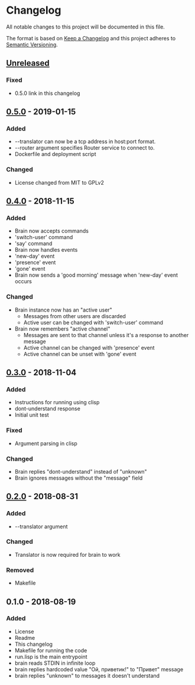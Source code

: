 # Changelog
All notable changes to this project will be documented in this file.

The format is based on [Keep a Changelog](http://keepachangelog.com/en/1.0.0/)
and this project adheres to [Semantic Versioning](http://semver.org/spec/v2.0.0.html).

## [Unreleased]
### Fixed
- 0.5.0 link in this changelog

## [0.5.0] - 2019-01-15
### Added
- --translator can now be a tcp address in host:port format.
- --router argument specifies Router service to connect to.
- Dockerfile and deployment script

### Changed
- License changed from MIT to GPLv2

## [0.4.0] - 2018-11-15
### Added
- Brain now accepts commands
- 'switch-user' command
- 'say' command
- Brain now handles events
- 'new-day' event
- 'presence' event
- 'gone' event
- Brain now sends a 'good morning' message when 'new-day' event occurs

### Changed
- Brain instance now has an "active user"
  - Messages from other users are discarded
  - Active user can be changed with 'switch-user' command
- Brain now remembers "active channel"
  - Messages are sent to that channel unless it's a response to another message
  - Active channel can be changed with 'presence' event
  - Active channel can be unset with 'gone' event

## [0.3.0] - 2018-11-04
### Added
- Instructions for running using clisp
- dont-understand response
- Initial unit test

### Fixed
- Argument parsing in clisp

### Changed
- Brain replies "dont-understand" instead of "unknown"
- Brain ignores messages without the "message" field

## [0.2.0] - 2018-08-31
### Added
- --translator argument

### Changed
- Translator is now required for brain to work

### Removed
- Makefile

## 0.1.0 - 2018-08-19
### Added
- License
- Readme
- This changelog
- Makefile for running the code
- run.lisp is the main entrypoint
- brain reads STDIN in infinite loop
- brain replies hardcoded value "Ой, приветик!" to "Привет" message
- brain replies "unknown" to messages it doesn't understand

[Unreleased]: https://github.com/aragaer/pa_brain/compare/v0.5.0...HEAD
[0.5.0]: https://github.com/aragaer/pa_brain/compare/v0.4.0...v0.5.0
[0.4.0]: https://github.com/aragaer/pa_brain/compare/v0.3.0...v0.4.0
[0.3.0]: https://github.com/aragaer/pa_brain/compare/v0.2.0...v0.3.0
[0.2.0]: https://github.com/aragaer/pa_brain/compare/v0.1.0...v0.2.0
